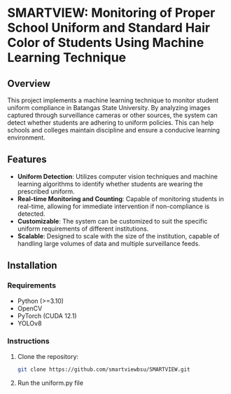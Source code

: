 # SMARTVIEW: Monitoring of Proper School Uniform and Standard Hair Color of Students Using Machine Learning Technique

## Overview

This project implements a machine learning technique to monitor student uniform compliance in Batangas State University. By analyzing images captured through surveillance cameras or other sources, the system can detect whether students are adhering to uniform policies. This can help schools and colleges maintain discipline and ensure a conducive learning environment.

## Features

- **Uniform Detection**: Utilizes computer vision techniques and machine learning algorithms to identify whether students are wearing the prescribed uniform.
- **Real-time Monitoring and Counting**: Capable of monitoring students in real-time, allowing for immediate intervention if non-compliance is detected.
- **Customizable**: The system can be customized to suit the specific uniform requirements of different institutions.
- **Scalable**: Designed to scale with the size of the institution, capable of handling large volumes of data and multiple surveillance feeds.

## Installation

### Requirements

- Python (>=3.10)
- OpenCV
- PyTorch (CUDA 12.1)
- YOLOv8

### Instructions

1. Clone the repository:

   ```bash
   git clone https://github.com/smartviewbsu/SMARTVIEW.git
   
2. Run the uniform.py file
